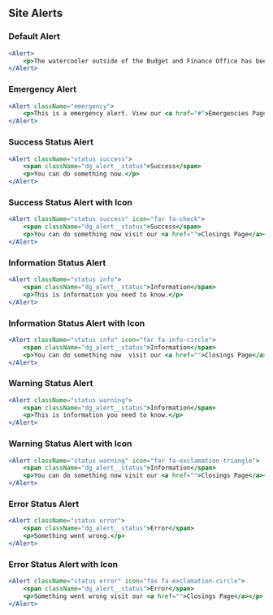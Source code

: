 ## Site Alerts

### Default Alert

```jsx
<Alert>
    <p>The watercooler outside of the Budget and Finance Office has been moved to the Historic Courthouse Mezzanine. For more information please visit our <a href="">Closings Page</a></p>
</Alert>
```

### Emergency Alert

```jsx
<Alert className="emergency">
    <p>This is a emergency alert. View our <a href="#">Emergencies Page</a></p>
</Alert>
```

### Success Status Alert

```jsx
<Alert className="status success">
    <span className="dg_alert__status">Success</span>
    <p>You can do something now.</p>
</Alert>
```

### Success Status Alert with Icon

```jsx
<Alert className="status success" icon="far fa-check">
    <span className="dg_alert__status">Success</span>
    <p>You can do something now visit our <a href="">Closings Page</a></p>
</Alert>
```

### Information Status Alert

```jsx
<Alert className="status info">
    <span className="dg_alert__status">Information</span>
    <p>This is information you need to know.</p>
</Alert>
```

### Information Status Alert with Icon

```jsx
<Alert className="status info" icon="far fa-info-circle">
    <span className="dg_alert__status">Information</span>
    <p>You can do something now  visit our <a href="">Closings Page</a></p>
</Alert>
```

### Warning Status Alert

```jsx
<Alert className="status warning">
    <span className="dg_alert__status">Information</span>
    <p>This is information you need to know.</p>
</Alert>
```

### Warning Status Alert with Icon

```jsx
<Alert className="status warning" icon="far fa-exclamation-triangle">
    <span className="dg_alert__status">Information</span>
    <p>You can do something now visit our <a href="">Closings Page</a></p>
</Alert>
```

### Error Status Alert

```jsx
<Alert className="status error">
    <span className="dg_alert__status">Error</span>
    <p>Something went wrong.</p>
</Alert>
```

### Error Status Alert with Icon

```jsx
<Alert className="status error" icon="fas fa-exclamation-circle">
    <span className="dg_alert__status">Error</span>
    <p>Something went wrong visit our <a href="">Closings Page</a></p>
</Alert>
```